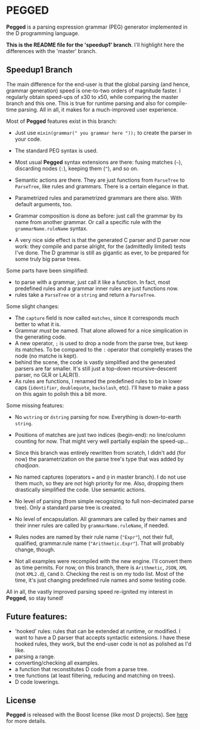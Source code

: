PEGGED
======

**Pegged** is a parsing expression grammar (PEG) generator implemented in the D programming language. 

**This is the README file for the 'speedup1' branch**. I'll highlight here the differences with the 'master' branch.

Speedup1 Branch
---------------

The main difference for the end-user is that the global parsing (and hence, grammar generation) speed is one-to-two orders of magnitude faster. I regularly obtain speed-ups of x30 to x50, while comparing the master branch and this one. This is true for runtime parsing and also for compile-time parsing. All in all, it makes for a much-improved user experience.

Most of **Pegged** features exist in this branch:

- Just use `mixin(grammar(" you grammar here "));` to create the parser in your code.
- The standard PEG syntax is used.
- Most usual **Pegged** syntax extensions are there: fusing matches (`~`), discarding nodes (`:`), keeping them (`^`), and so on.
- Semantic actions are there. They are just functions from `ParseTree` to `ParseTree`, like rules and grammars. There is a certain elegance in that.
- Parametrized rules and parametrized grammars are there also. With default arguments, too.
- Grammar composition is done as before: just call the grammar by its name from another grammar. Or call a specific rule with the `grammarName.ruleName` syntax.

- A very nice side effect is that the generated C parser and D parser now work: they compile and parse alright, for the (admittedly limited) tests I've done. The D grammar is still as gigantic as ever, to be prepared for some truly big parse trees. 

Some parts have been simplified: 

- to parse with a grammar, just call it like a function. In fact, most predefined rules and a grammar inner rules are just functions now.
- rules take a `ParseTree` or a `string` and return a `ParseTree`.

Some slight changes:

- The `capture` field is now called `matches`, since it corresponds much better to what it is.
- Grammar *must* be named. That alone allowed for a nice simplication in the generating code.
- A new operator, `;` is used to drop a node from the parse tree, but keep its matches. To be compared to the `:` operator that completly erases the node (no matche is kept).
- behind the scene, the code is vastly simplified and the generated parsers are far smaller. It's still just a top-down recursive-descent parser, no GLR or LALR(1).
- As rules are functions, I renamed the predefined rules to be in lower caps (`identifier`, `doublequote`, `backslash`, etc). I'll have to make a pass on this again to polish this a bit more.

Some missing features:

- No `wstring` or `dstring` parsing for now. Everything is down-to-earth `string`.
- Positions of matches are just two indices (begin-end): no line/column counting for now. That might very well partially explain the speed-up...
- Since this branch was entirely rewritten from scratch, I didn't add (for now) the parametrization on the parse tree's type that was added by *chadjoan*.
- No named captures (operators `=` and `@` in master branch). I do not use them much, so they are not high priority for me. Also, dropping them drastically simplified the code. Use semantic actions.
- No level of parsing (from simple recognizing to full non-decimated parse tree). Only a standard parse tree is created.
- No level of encapsulation. All grammars are called by their names and their inner rules are called by `grammarName.ruleName`, if needed.
- Rules nodes are named by their rule name (`"Expr"`), not their full, qualified, grammar.rule name (`"Arithmetic.Expr"`). That will probably change, though.

- Not all examples were recompiled with the new engine. I'll convert them as time permits. For now, on this branch, there is `Arithmetic`, `JSON`, `XML` (not `XML2.d`), `C`and `D`. Checking the rest is on my todo list. Most of the time, it's just changing predefined rule names and some testing code.

All in all, the vastly improved parsing speed re-ignited my interest in **Pegged**, so stay tuned!

Future features:
----------------

- 'hooked' rules: rules that can be extended at runtime, or modified. I want to have a D parser that accepts syntactic extensions. I have these hooked rules, they work, but the end-user code is not as polished as I'd like.
- parsing a range.
- converting/checking all examples.
- a function that reconstitutes D code from a parse tree.
- tree functions (at least filtering, reducing and matching on trees).
- D code lowerings.

License
-------

**Pegged** is released with the Boost license (like most D projects). See [here](http://www.boost.org/LICENSE_1_0.txt) for more details.
